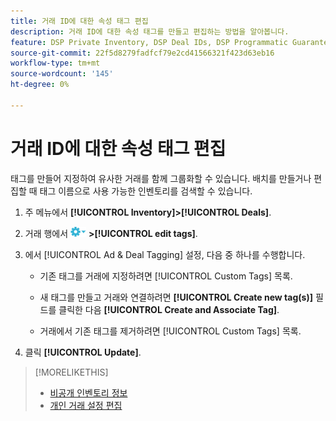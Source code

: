 ```yaml
---
title: 거래 ID에 대한 속성 태그 편집
description: 거래 ID에 대한 속성 태그를 만들고 편집하는 방법을 알아봅니다.
feature: DSP Private Inventory, DSP Deal IDs, DSP Programmatic Guaranteed Deals
source-git-commit: 22f5d8279fadfcf79e2cd41566321f423d63eb16
workflow-type: tm+mt
source-wordcount: '145'
ht-degree: 0%

---
```


# 거래 ID에 대한 속성 태그 편집

태그를 만들어 지정하여 유사한 거래를 함께 그룹화할 수 있습니다. 배치를 만들거나 편집할 때 태그 이름으로 사용 가능한 인벤토리를 검색할 수 있습니다.

1. 주 메뉴에서 **[!UICONTROL Inventory]>[!UICONTROL Deals]**.

1. 거래 행에서 ![옵션 메뉴](/help/dsp/assets/options-menu.png) **>[!UICONTROL edit tags]**.

1. 에서 [!UICONTROL Ad & Deal Tagging] 설정, 다음 중 하나를 수행합니다.

   * 기존 태그를 거래에 지정하려면 [!UICONTROL Custom Tags] 목록.

   * 새 태그를 만들고 거래와 연결하려면 **[!UICONTROL Create new tag(s)]** 필드를 클릭한 다음 **[!UICONTROL Create and Associate Tag]**.

   * 거래에서 기존 태그를 제거하려면 [!UICONTROL Custom Tags] 목록.

1. 클릭 **[!UICONTROL Update]**.

>[!MORELIKETHIS]
>
>* [비공개 인벤토리 정보](private-inventory-about.md)
>* [개인 거래 설정 편집](/help/dsp/inventory/deal-id-edit.md)

